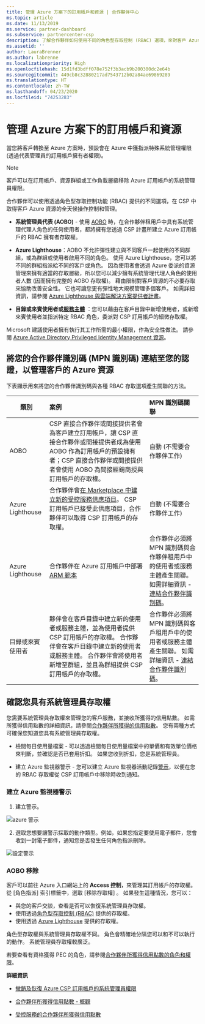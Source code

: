 ```yaml
---
title: 管理 Azure 方案下的訂用帳戶和資源 | 合作夥伴中心
ms.topic: article
ms.date: 11/13/2019
ms.service: partner-dashboard
ms.subservice: partnercenter-csp
description: 了解合作夥伴如何使用不同的角色型存取控制 (RBAC) 選項，來對客戶 Azure 資源的操作進行控制和管理。
ms.assetid: ''
author: LauraBrenner
ms.author: labrenne
ms.localizationpriority: High
ms.openlocfilehash: 15d1fd3bdff078e752f3b3acb9b200300dc2e64b
ms.sourcegitcommit: 449cb8c32880217ad7543712b02a84ae69869289
ms.translationtype: HT
ms.contentlocale: zh-TW
ms.lasthandoff: 04/23/2020
ms.locfileid: "74253283"
---
```

# <a name="manage-subscriptions-and-resources-under-the-azure-plan"></a>管理 Azure 方案下的訂用帳戶和資源

當您將客戶轉換至 Azure 方案時，預設會在 Azure 中獲指派特殊系統管理權限 (透過代表管理員的訂用帳戶擁有者權限)。

 > [!NOTE]
 > 客戶可以在訂用帳戶、資源群組或工作負載層級移除 Azure 訂用帳戶的系統管理員權限。 

 合作夥伴可以使用透過角色型存取控制功能 (RBAC) 提供的不同選項，在 CSP 中取得客戶 Azure 資源的全天候操作控制和管理。 

- **系統管理員代表 (AOBO)** - 使用 [AOBO](https://channel9.msdn.com/Series/cspdev/Module-11-Admin-On-Behalf-Of-AOBO) 時，在合作夥伴租用戶中具有系統管理代理人角色的任何使用者，都將擁有您透過 CSP 計畫所建立 Azure 訂用帳戶的 RBAC 擁有者存取權。

- **Azure Lighthouse**：AOBO 不允許彈性建立與不同客戶一起使用的不同群組，或為群組或使用者啟用不同的角色。 使用 Azure Lighthouse，您可以將不同的群組指派給不同的客戶或角色。 因為使用者會透過 Azure 委派的資源管理來擁有適當的存取層級，所以您可以減少擁有系統管理代理人角色的使用者人數 (因而擁有完整的 AOBO 存取權)。 藉由限制對客戶資源的不必要存取來協助改善安全性。 它也可讓您更有彈性地大規模管理多個客戶。 如需詳細資訊，請參閱 [Azure Lighthouse 與雲端解決方案提供者計畫](https://docs.microsoft.com/azure/lighthouse/concepts/cloud-solution-provider)。

-  **目錄或來賓使用者或[服務主體](https://docs.microsoft.com/azure/active-directory/develop/app-objects-and-service-principals)** ：您可以藉由在客戶目錄中新增使用者，或新增來賓使用者並指派特定 RBAC 角色，委派對 CSP 訂用帳戶的細微存取權。 

Microsoft 建議使用者擁有執行其工作所需的最小權限，作為安全性做法。 請參閱 [Azure Active Directory Privileged Identity Management 資源](https://docs.microsoft.com/azure/active-directory/privileged-identity-management/pim-configure)。 

## <a name="link-your-partner-id-mpn-idto-your-credentials-for-managing-customers-azure-resources"></a>將您的合作夥伴識別碼 (MPN 識別碼) 連結至您的認證，以管理客戶的 Azure 資源

下表顯示用來將您的合作夥伴識別碼與各種 RBAC 存取選項產生關聯的方法。

|**類別**   |**案例**   |**MPN 識別碼關聯**|
|-----------------|:------------------------|:------------------|
|AOBO   |CSP 直接合作夥伴或間接提供者會為客戶建立訂用帳戶，讓 CSP 直接合作夥伴或間接提供者成為使用 AOBO 作為訂用帳戶的預設擁有者；CSP 直接合作夥伴或間接提供者會使用 AOBO 為間接經銷商授與訂用帳戶的存取權。|自動 (不需要合作夥伴工作)|
|Azure Lighthouse|合作夥伴會[在 Marketplace 中建立新的受控服務供應項目](https://docs.microsoft.com/azure/lighthouse/concepts/managed-services-offers)。 CSP 訂用帳戶已接受此供應項目，合作夥伴可以取得 CSP 訂用帳戶的存取權。|自動 (不需要合作夥伴工作)|
|Azure Lighthouse|合作夥伴在 Azure 訂用帳戶中部署 [ARM 範本 ](https://docs.microsoft.com/azure/lighthouse/how-to/onboard-customer)|合作夥伴必須將 MPN 識別碼與合作夥伴租用戶中的使用者或服務主體產生關聯。 如需詳細資訊 - [連結合作夥伴識別碼](https://docs.microsoft.com/azure/billing/billing-partner-admin-link-started)。|
|目錄或來賓使用者|夥伴會在客戶目錄中建立新的使用者或服務主體，並為使用者提供 CSP 訂用帳戶的存取權。 合作夥伴會在客戶目錄中建立新的使用者或服務主體。 合作夥伴會將使用者新增至群組，並且為群組提供 CSP 訂用帳戶的存取權。|合作夥伴必須將 MPN 識別碼與客戶租用戶中的使用者或服務主體產生關聯。 如需詳細資訊 - [連結合作夥伴識別碼](https://docs.microsoft.com/azure/billing/billing-partner-admin-link-started)。|

## <a name="confirm-that-you-have-admin-access"></a>確認您具有系統管理員存取權

您需要系統管理員存取權來管理您的客戶服務，並接收所獲得的信用點數。 如需所獲得信用點數的詳細資訊，請參閱[合作夥伴所獲得的信用點數](partner-earned-credit.md)。 您有兩種方式可確保您知道您具有系統管理員存取權。

- 檢閱每日使用量檔案 - 可以透過檢閱每日使用量檔案中的單價和有效單位價格來判斷，並確認是否已套用折扣。 如果您收到折扣，您是系統管理員。

- 建立 Azure 監視器警示 - 您可以建立 Azure 監視器活動記錄[警示](https://docs.microsoft.com/azure/azure-monitor/platform/alerts-activity-log)，以便在您的 RBAC 存取權從 CSP 訂用帳戶中移除時收到通知。

### <a name="create-an-azure-monitor-alert"></a>建立 Azure 監視器警示

1. 建立警示。

![azure 警示](images/azure/azurealert1.png)

2. 選取您想要讓警示採取的動作類型。例如，如果您指定要使用電子郵件，您會收到一封電子郵件，通知您是否發生任何角色指派刪除。

![設定警示](images/azure/azureconfigurealert2.png)

### <a name="aobo-removal"></a>AOBO 移除

客戶可以前往 Azure 入口網站上的 **Access 控制**，來管理其訂用帳戶的存取權。 從 [角色指派]  索引標籤中，選取 [移除存取權]  。 如果發生這種情況，您可以：

- 與您的客戶交談，查看是否可以恢復系統管理員存取權。
- 使用透過[角色型存取控制 (RBAC)](https://docs.microsoft.com/azure/role-based-access-control/overview) 提供的存取權。
- 使用透過 [Azure Lighthouse](https://azure.microsoft.com/services/azure-lighthouse/) 提供的存取權。

角色型存取權與系統管理員存取權不同。 角色會精確地分隔您可以和不可以執行的動作。 系統管理員存取權較廣泛。

若要查看有資格獲得 PEC 的角色，請參閱[合作夥伴所獲得信用點數的角色和權限](https://query.prod.cms.rt.microsoft.com/cms/api/am/binary/RE3QuW2)。




**詳細資訊**

- [撤銷及恢復 Azure CSP 訂用帳戶的系統管理員權限](revoke-reinstate-csp.md)

- [合作夥伴所獲得信用點數 - 概觀](partner-earned-credit.md)

- [受控服務的合作夥伴所獲得信用點數](partner-earned-credit-explanation.md)